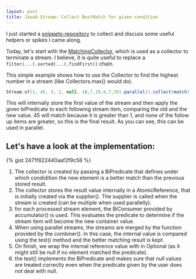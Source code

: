 ```yaml
---
layout: post
title: Java8-Stream: Collect BestMatch for given condition
---
```



I just started a [snippets-repository](https://github.com/jangalinski/snippets) to collect and discuss some useful helpers or 
spikes I came along.

Today, let's start with the [MatchingCollector](https://github.com/jangalinski/snippets/blob/master/src/main/java/io/github/jangalinski/stream/MatchingCollector.java), 
which is used as a collector to terminate a stream. I believe, it is quite useful to replace a `filter(...).sorted(...).findFirst()` chain.

This simple example shows how to use the Collector to find the highest number in a stream (like Collectors.max() would do).

```java
Stream.of(1, 45, 3, 2, null, 10,7,19,4,7,39).parallel().collect(match((a, b) -> b > a))); // = Optional.of(45)
```

This will internally store the first value of the stream and then apply the given biPredicate to each following stream item, comparing the old and the new value.
45 will match because it is greater than 1, and none of the follow up items are greater, so this is the final result. As you can see, this can be used
in parallel.

## Let's have a look at the implementation:

{% gist 2471f822440aaf2f9c58 %}

1. The collector is created by passing a BiPredicate that defines under which condidition the new element is a better match than the previous stored result. 
1. The collector stores the result value internally in a AtomicReference, that is initially created via the supplier(). The supplier is called when the stream is created (can be multiple when used parallelly).
1. for each processed stream element, the BiConsumer provided by accumulator() is used. This evaluates the predicate to determine if the stream item will become the new container value.
1. When using parallel streams, the streams are merged by the function provided by the combiner(). In this case, the internal value is compared using the test() method and the better matching result is kept.
1. On finish, we wrap the internal reference value with in Optional (as it might still be null if no element matched the predicate).
1. the test() implements the BiPredicate and makes sure that null values are treated correctly even when the predicate given by the user does not deal with null.


